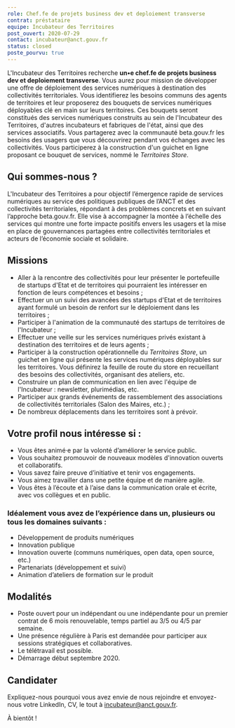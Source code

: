 ```yaml
---
role: Chef.fe de projets business dev et deploiement transverse
contrat: préstataire
equipe: Incubateur des Territoires
post_ouvert: 2020-07-29
contact: incubateur@anct.gouv.fr
status: closed
poste_pourvu: true
---
```


L'Incubateur des Territoires recherche **un•e chef.fe de projets business dev et deploiement transverse**. Vous aurez pour mission de développer une offre de déploiement des services numériques à destination des collectivités territoriales. Vous identifierez les besoins communs des agents de territoires et leur proposerez des bouquets de services numériques déployables clé en main sur leurs territoires. Ces bouquets seront constitués des services numériques construits au sein de l'Incubateur des Territoires, d'autres incubateurs et fabriques de l'état, ainsi que des services associatifs. Vous partagerez avec la communauté beta.gouv.fr les besoins des usagers que vous découvrirez pendant vos échanges avec les collectivités. Vous participerez à la construction d'un guichet en ligne proposant ce bouquet de services, nommé le *Territoires Store*. 

## Qui sommes-nous ?

L'Incubateur des Territoires a pour objectif l’émergence rapide de services numériques au service des politiques publiques de l’ANCT et des collectivités territoriales, répondant à des problèmes concrets et en suivant l’approche beta.gouv.fr. Elle vise à accompagner la montée à l’échelle des services qui montre une forte impacte positifs envers les usagers et la mise en place de gouvernances partagées entre collectivités territoriales et acteurs de l’économie sociale et solidaire.

## Missions
- Aller à la rencontre des collectivités pour leur présenter le portefeuille de startups d'Etat et de territoires qui pourraient les intéresser en fonction de leurs compétences et besoins ; 
- Effectuer un un suivi des avancées des startups d'Etat et de territoires ayant formulé un besoin de renfort sur le déploiement dans les territoires ;
- Participer à l'animation de la communauté des startups de territoires de l'Incubateur ;
- Effectuer une veille sur les services numériques privés existant à destination des territoires et de leurs agents ; 
- Participer à la construction opérationnelle du *Territoires Store*, un guichet en ligne qui présente les services numériques déployables sur les territoires. Vous définirez la feuille de route du store en recueillant des besoins des collectivités, organisant des ateliers, etc.
- Construire un plan de communication en lien avec l'équipe de l'Incubateur : newsletter, plurimédias, etc.
- Participer aux grands événements de rassemblement des associations de collectivités territoriales (Salon des Maires, etc.) ;
- De nombreux déplacements dans les territoires sont à prévoir.

## Votre profil nous intéresse si :

- Vous êtes animé·e par la volonté d’améliorer le service public.
- Vous souhaitez promouvoir de nouveaux modèles d'innovation ouverts et collaboratifs.
- Vous savez faire preuve d’initiative et tenir vos engagements.
- Vous aimez travailler dans une petite équipe et de manière agile.
- Vous êtes à l’écoute et à l’aise dans la communication orale et écrite, avec vos collègues et en public.

### Idéalement vous avez de l’expérience dans un, plusieurs ou tous les domaines suivants :

- Développement de produits numériques
- Innovation publique
- Innovation ouverte (communs numériques, open data, open source, etc.)
- Partenariats (développement et suivi)
- Animation d’ateliers de formation sur le produit

## Modalités

- Poste ouvert pour un indépendant ou une indépendante pour un premier contrat de 6 mois renouvelable, temps partiel au 3/5 ou 4/5 par semaine.
- Une présence régulière à Paris est demandée pour participer aux sessions stratégiques et collaboratives.
- Le télétravail est possible.
- Démarrage début septembre 2020.

## Candidater

Expliquez-nous pourquoi vous avez envie de nous rejoindre et envoyez-nous votre LinkedIn, CV, le tout à incubateur@anct.gouv.fr.

À bientôt !
